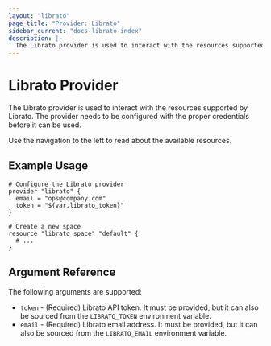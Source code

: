 ```yaml
---
layout: "librato"
page_title: "Provider: Librato"
sidebar_current: "docs-librato-index"
description: |-
  The Librato provider is used to interact with the resources supported by Librato. The provider needs to be configured with the proper credentials before it can be used.
---
```


# Librato Provider

The Librato provider is used to interact with the
resources supported by Librato. The provider needs to be configured
with the proper credentials before it can be used.

Use the navigation to the left to read about the available resources.

## Example Usage

```
# Configure the Librato provider
provider "librato" {
  email = "ops@company.com"
  token = "${var.librato_token}"
}

# Create a new space
resource "librato_space" "default" {
  # ...
}
```

## Argument Reference

The following arguments are supported:

* `token` - (Required) Librato API token. It must be provided, but it can also
  be sourced from the `LIBRATO_TOKEN` environment variable.
* `email` - (Required) Librato email address. It must be provided, but it can
  also be sourced from the `LIBRATO_EMAIL` environment variable.
